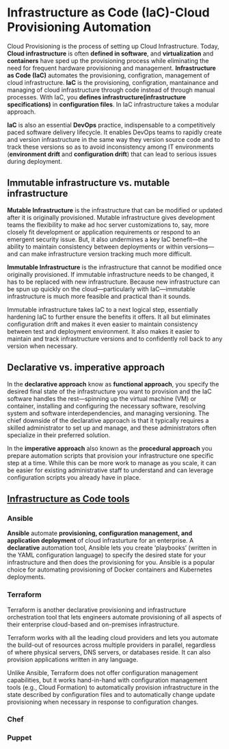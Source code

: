# Infrastructure as Code (IaC)-Cloud Provisioning Automation
Cloud Provisioning is the process of setting up Cloud Infrastructure. Today, **Cloud infrastructure** is often **defined in software**, and **virtualization** and **containers** have sped up the provisioning process while eliminating the need for frequent hardware provisioning and management. **Infrastructure as Code (IaC)** automates the provisioning, configration, management  of cloud infrastructure. **IaC** is the provisioning, configration, mantainance and managing of cloud infrastructure through code instead of through manual processes. With IaC, you **defines infrastructure(infrastructure specifications)** in **configuration files**. In IaC infrastructure takes a modular approach.  

**IaC** is also an essential **DevOps** practice, indispensable to a competitively paced software delivery lifecycle. It enables DevOps teams to rapidly create and version infrastructure in the same way they version source code and to track these versions so as to avoid inconsistency among IT environments (**environment drift** and  **configuration drift**) that can lead to serious issues during deployment.

## Immutable infrastructure vs. mutable infrastructure
**Mutable Infrastructure** is the infrastructure that can be modified or updated after it is originally provisioned. Mutable infrastructure gives development teams the flexibility to make ad hoc server customizations to, say, more closely fit development or application requirements or respond to an emergent security issue. But, it also undermines a key IaC benefit—the ability to maintain consistency between deployments or within versions—and can make infrastructure version tracking much more difficult.

**Immutable Infrastructure** is the infrastructure that cannot be modified once originally provisioned. If immutable infrastructure needs to be changed, it has to be replaced with new infrastructure. Because new infrastructure can be spun up quickly on the cloud—particularly with IaC—immutable infrastructure is much more feasible and practical than it sounds.

Immutable infrastructure takes IaC to a next logical step, essentially hardening IaC to further ensure the benefits it offers. It all but eliminates configuration drift and makes it even easier to maintain consistency between test and deployment environment. It also makes it easier to maintain and track infrastructure versions and to confidently roll back to any version when necessary.

## Declarative vs. imperative approach
In the **declarative approach** know as **functional approach**, you specify the desired final state of the infrastructure you want to provision and the IaC software handles the rest—spinning up the virtual machine (VM) or container, installing and configuring the necessary software, resolving system and software interdependencies, and managing versioning. The chief downside of the declarative approach is that it typically requires a skilled administrator to set up and manage, and these administrators often specialize in their preferred solution.

In the **imperative approach** also known as the **procedural approach** you prepare automation scripts that provision your infrastructure one specific step at a time. While this can be more work to manage as you scale, it can be easier for existing administrative staff to understand and can leverage configuration scripts you already have in place.

## [Infrastructure as Code tools](https://www.ibm.com/cloud/blog/chef-ansible-puppet-terraform)
### Ansible
**Ansible**  automate **provisioning, configuration management, and application deployment** of cloud infrasturture for an enterprise. A **declarative** automation tool, Ansible lets you create ‘playbooks’ (written in the YAML configuration language) to specify the desired state for your infrastructure and then does the provisioning for you. Ansible is a popular choice for automating provisioning of Docker containers and Kubernetes deployments.

### Terraform
Terraform is another declarative provisioning and infrastructure orchestration tool that lets engineers automate provisioning of all aspects of their enterprise cloud-based and on-premises infrastructure.

Terraform works with all the leading cloud providers and lets you automate the build-out of resources across multiple providers in parallel, regardless of where physical servers, DNS servers, or databases reside. It can also provision applications written in any language.

Unlike Ansible, Terraform does not offer configuration management capabilities, but it works hand-in-hand with configuration management tools (e.g., Cloud Formation) to automatically provision infrastructure in the state described by configuration files and to automatically change update provisioning when necessary in response to configuration changes.

### Chef
### Puppet
